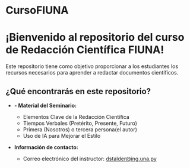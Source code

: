 # CursoFIUNA
# ¡Bienvenido al repositorio del curso de Redacción Científica FIUNA!

Este repositorio tiene como objetivo proporcionar a los estudiantes los recursos necesarios para aprender a redactar documentos científicos.

 	
## ¿Qué encontrarás en este repositorio?

- **- **Material del Seminario:****
    - Elementos Clave de la Redacción Científica
	- Tiempos Verbales (Pretérito, Presente, Futuro)
	- Primera (Nosotros) o tercera persona(el autor)
	- Uso de IA para Mejorar el Estilo


- **Información de contacto:**
    - Correo electrónico del instructor: dstalder@ing.una.py

